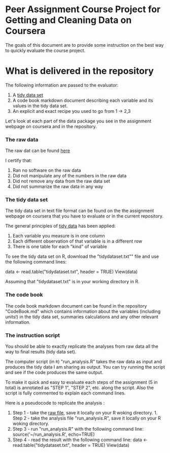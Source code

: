 Peer Assignment Course Project for Getting and Cleaning Data on Coursera
===========

The goals of this document are to provide some instruction on the best way to quickly evaluate the course project.


What is delivered in the repository
====================

The following information are passed to the evaluator:

1. A [tidy data set](https://github.com/gagnebin/gettingcleaningdata/blob/master/tidydataset.txt) 
2. A code book markdown document describing each variable and its values in the tidy data set.  
3. An explicit and exact recipe you used to go from 1 -> 2,3 

Let's look at each part of the data package you see in the assignment webpage on coursera and in the repository. 


### The raw data

The raw dat can be found [here](https://d396qusza40orc.cloudfront.net/getdata%2Fprojectfiles%2FUCI%20HAR%20Dataset.zip)

I certify that: 

1. Ran no software on the raw data
1. Did not manipulate any of the numbers in the raw data
1. Did not remove any data from the raw data set
1. Did not summarize the raw data in any way

### The tidy data set

The tidy data set in text file format can be found on the the assignment webpage on coursera that you have to evaluate or in the current repository.

The general principles of [tidy data](http://vita.had.co.nz/papers/tidy-data.pdf) has been applied:

1. Each variable you measure is in one column
2. Each different observation of that variable is in a different row
3. There is one table for each "kind" of variable

To see the tidy data set on R, download the "tidydataset.txt"" file and use the following command lines:

data <- read.table("tidydataset.txt", header = TRUE)
View(data)

Assuming that "tidydataset.txt" is in your working directory in R.

### The code book

The code book markdown document can be found in the repository "CodeBook.md" which contains information about the variables (including units!) in the tidy data set, summaries calculations and any other relevant information.

### The instruction script

You should be able to exactly replicate
the analyses from raw data all the way to final results (tidy data set).  

The computer script (in `R`) "run_analysis.R" takes the raw data as input and produces the tidy data I am sharing as output. You can try running the script
and see if the code produces the same output. 

To make it quick and easy to evaluate each steps of the assignment (5 in total) is annotated as "STEP 1", "STEP 2", etc. along the script. Also the script is fully commented to explain each command lines.

Here is a pseudocode to replicate the analysis :

1. Step 1 - take the [raw file](https://d396qusza40orc.cloudfront.net/getdata%2Fprojectfiles%2FUCI%20HAR%20Dataset.zip), save it locally on your R woking directory. 1. Step 2 - take the analysis file "run_analysis.R", save it locally on your R woking directory.
1. Step 3 - run "run_analysis.R" with the following command line:
source('~/run_analysis.R', echo=TRUE)
1. Step 4 - read the result with the following command line:
data <- read.table("tidydataset.txt", header = TRUE)
View(data)



